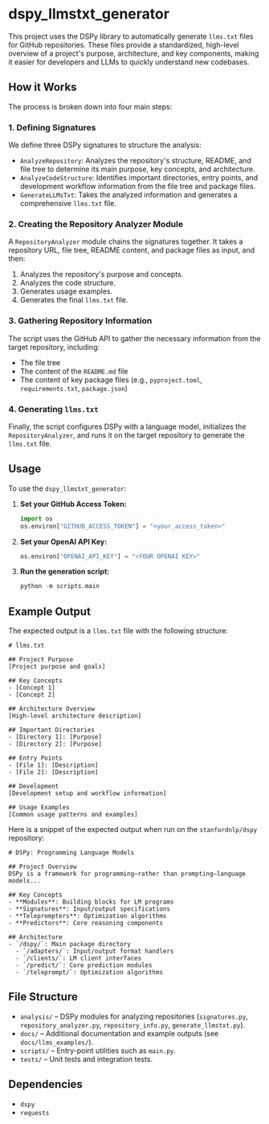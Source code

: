 # dspy_llmstxt_generator

This project uses the DSPy library to automatically generate `llms.txt` files for GitHub repositories. These files provide a standardized, high-level overview of a project's purpose, architecture, and key components, making it easier for developers and LLMs to quickly understand new codebases.

## How it Works

The process is broken down into four main steps:

### 1. Defining Signatures

We define three DSPy signatures to structure the analysis:

-   `AnalyzeRepository`: Analyzes the repository's structure, README, and file tree to determine its main purpose, key concepts, and architecture.
-   `AnalyzeCodeStructure`: Identifies important directories, entry points, and development workflow information from the file tree and package files.
-   `GenerateLLMsTxt`: Takes the analyzed information and generates a comprehensive `llms.txt` file.

### 2. Creating the Repository Analyzer Module

A `RepositoryAnalyzer` module chains the signatures together. It takes a repository URL, file tree, README content, and package files as input, and then:

1.  Analyzes the repository's purpose and concepts.
2.  Analyzes the code structure.
3.  Generates usage examples.
4.  Generates the final `llms.txt` file.

### 3. Gathering Repository Information

The script uses the GitHub API to gather the necessary information from the target repository, including:

-   The file tree
-   The content of the `README.md` file
-   The content of key package files (e.g., `pyproject.toml`, `requirements.txt`, `package.json`)

### 4. Generating `llms.txt`

Finally, the script configures DSPy with a language model, initializes the `RepositoryAnalyzer`, and runs it on the target repository to generate the `llms.txt` file.

## Usage

To use the `dspy_llmstxt_generator`:

1.  **Set your GitHub Access Token:**
    ```python
    import os
    os.environ["GITHUB_ACCESS_TOKEN"] = "<your_access_token>"
    ```

2.  **Set your OpenAI API Key:**
    ```python
    os.environ["OPENAI_API_KEY"] = "<YOUR OPENAI KEY>"
    ```

3.  **Run the generation script:**
    ```python
    python -m scripts.main
    ```

## Example Output

The expected output is a `llms.txt` file with the following structure:

```
# llms.txt

## Project Purpose
[Project purpose and goals]

## Key Concepts
- [Concept 1]
- [Concept 2]

## Architecture Overview
[High-level architecture description]

## Important Directories
- [Directory 1]: [Purpose]
- [Directory 2]: [Purpose]

## Entry Points
- [File 1]: [Description]
- [File 2]: [Description]

## Development
[Development setup and workflow information]

## Usage Examples
[Common usage patterns and examples]
```

Here is a snippet of the expected output when run on the `stanfordnlp/dspy` repository:

```
# DSPy: Programming Language Models

## Project Overview
DSPy is a framework for programming—rather than prompting—language models...

## Key Concepts
- **Modules**: Building blocks for LM programs
- **Signatures**: Input/output specifications
- **Teleprompters**: Optimization algorithms
- **Predictors**: Core reasoning components

## Architecture
- `/dspy/`: Main package directory
  - `/adapters/`: Input/output format handlers
  - `/clients/`: LM client interfaces
  - `/predict/`: Core prediction modules
  - `/teleprompt/`: Optimization algorithms
```

## File Structure

- `analysis/` – DSPy modules for analyzing repositories (`signatures.py`,
  `repository_analyzer.py`, `repository_info.py`, `generate_llmstxt.py`).
- `docs/` – Additional documentation and example outputs (see
  `docs/llms_examples/`).
- `scripts/` – Entry-point utilities such as `main.py`.
- `tests/` – Unit tests and integration tests.

## Dependencies

-   `dspy`
-   `requests`

